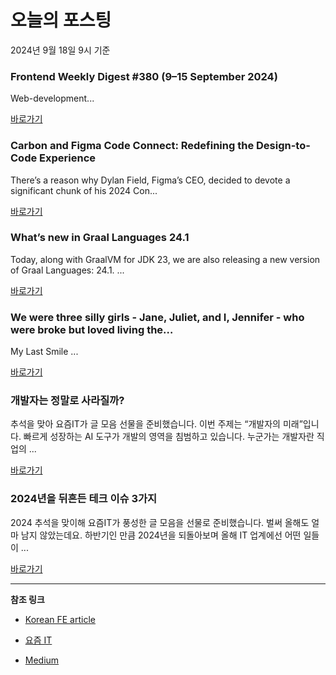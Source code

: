 # 오늘의 포스팅 
2024년 9월 18일 9시 기준 

### Frontend Weekly Digest #380 (9–15 September 2024) 

 Web-development... 

 [바로가기](https://medium.com/m/signin?actionUrl=https%3A%2F%2Fmedium.com%2F_%2Fbookmark%2Fp%2Fe9b026f83a7f&operation=register&redirect=https%3A%2F%2Ffrontender-ua.medium.com%2Ffrontend-weekly-digest-380-9-15-september-2024-e9b026f83a7f&source=------front_end_development---0-84----------front_end_development------bookmark_preview----d3643485_ab06_44dd_8485_d771c79fcbc7-------) 

### Carbon and Figma Code Connect: Redefining the Design-to-Code Experience 

 There’s a reason why Dylan Field, Figma’s CEO, decided to devote a significant chunk of his 2024 Con... 

 [바로가기](https://medium.com/m/signin?actionUrl=https%3A%2F%2Fmedium.com%2F_%2Fbookmark%2Fp%2F836eb3f454fc&operation=register&redirect=https%3A%2F%2Fmedium.com%2Fcarbondesign%2Fcarbon-and-figma-code-connect-redefining-the-design-to-code-experience-836eb3f454fc&source=------react---0-84----------react------bookmark_preview----4ceb892b_f70b_484a_8dd5_c5829c6173f2-------) 

### What’s new in Graal Languages 24.1 

 Today, along with GraalVM for JDK 23, we are also releasing a new version of Graal Languages: 24.1. ... 

 [바로가기](https://medium.com/m/signin?actionUrl=https%3A%2F%2Fmedium.com%2F_%2Fbookmark%2Fp%2Fb2452c9debae&operation=register&redirect=https%3A%2F%2Fmedium.com%2Fgraalvm%2Fwhats-new-in-graal-languages-24-1-b2452c9debae&source=------javascript---0-84----------javascript------bookmark_preview----9f292f01_70fa_4239_99c0_9c0beef46f06-------) 

### We were three silly girls - Jane, Juliet, and I, Jennifer - who were broke but loved living the… 

 My Last Smile ... 

 [바로가기](https://medium.com/m/signin?actionUrl=https%3A%2F%2Fmedium.com%2F_%2Fbookmark%2Fp%2Fa67af409cb2a&operation=register&redirect=https%3A%2F%2Fmedium.com%2F%40miracmognew%2Fwe-were-three-silly-girls-jane-juliet-and-i-jennifer-who-were-broke-but-loved-living-the-a67af409cb2a&source=------typescript---0-84----------typescript------bookmark_preview----d3e0716b_cc02_45e6_88a4_536586b707c7-------) 

### 개발자는 정말로 사라질까? 

 추석을 맞아 요즘IT가 글 모음 선물을 준비했습니다. 이번 주제는 “개발자의 미래”입니다. 빠르게 성장하는 AI 도구가 개발의 영역을 침범하고 있습니다. 누군가는 개발자란 직업의 ... 

 [바로가기](https://yozm.wishket.com/magazine/detail/2765/) 

### 2024년을 뒤흔든 테크 이슈 3가지 

 2024 추석을 맞이해 요즘IT가 풍성한 글 모음을 선물로 준비했습니다. 벌써 올해도 얼마 남지 않았는데요. 하반기인 만큼 2024년을 되돌아보며 올해 IT 업계에선 어떤 일들이 ... 

 [바로가기](https://yozm.wishket.com/magazine/detail/2763/) 

---

**참조 링크**

- [Korean FE article](https://kofearticle.substack.com) 

- [요즘 IT](https://yozm.wishket.com/magazine) 

- [Medium](https://medium.com) 

